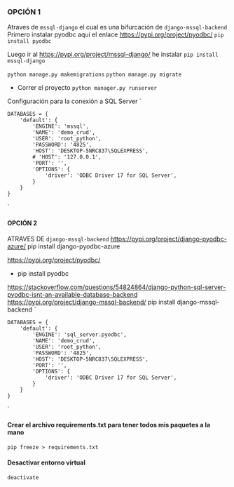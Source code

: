 ### OPCIÓN 1

Atraves de `mssql-django` el cual es una bifurcación de `django-mssql-backend`
Primero instalar pyodbc aqui el enlace
https://pypi.org/project/pyodbc/
`pip install pyodbc`

Luego ir al https://pypi.org/project/mssql-django/
he instalar `pip install mssql-django`

`python manage.py makemigrations`
`python manage.py migrate`

- Correr el proyecto
  `python manager.py runserver`

Configuración para la conexión a SQL Server
`

    DATABASES = {
        'default': {
            'ENGINE': 'mssql',
            'NAME': 'demo_crud',
            'USER': 'root_python',
            'PASSWORD': '4825',
            'HOST': 'DESKTOP-5NRC837\SQLEXPRESS',
            # 'HOST': '127.0.0.1',
            'PORT': '',
            'OPTIONS': {
                'driver': 'ODBC Driver 17 for SQL Server',
            }
        }
    }

`

#### OPCIÓN 2

ATRAVES DE `django-mssql-backend`
https://pypi.org/project/django-pyodbc-azure/
pip install django-pyodbc-azure

https://pypi.org/project/pyodbc/

- pip install pyodbc

https://stackoverflow.com/questions/54824864/django-python-sql-server-pyodbc-isnt-an-available-database-backend
https://pypi.org/project/django-mssql-backend/
pip install django-mssql-backend
`

    DATABASES = {
        'default': {
            'ENGINE': 'sql_server.pyodbc',
            'NAME': 'demo_crud',
            'USER': 'root_python',
            'PASSWORD': '4825',
            'HOST': 'DESKTOP-5NRC837\SQLEXPRESS',
            'PORT': '',
            'OPTIONS': {
                'driver': 'ODBC Driver 17 for SQL Server',
            }
        }
    }

`

#### Crear el archivo requirements.txt para tener todos mis paquetes a la mano

    pip freeze > requirements.txt

#### Desactivar entorno virtual

`deactivate`
